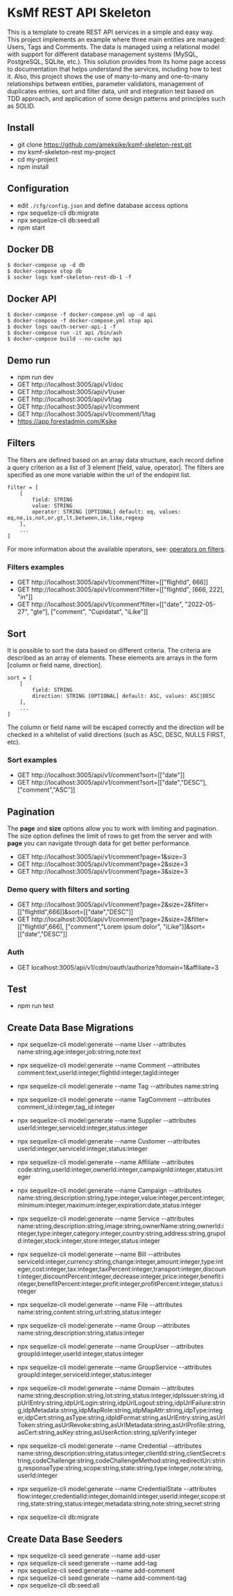# KsMf REST API Skeleton
This is a template to create REST API services in a simple and easy way. This project implements an example where three main entities are managed: Users, Tags and Comments. The data is managed using a relational model with support for different database management systems (MySQL, PostgreSQL, SQLite, etc.). This solution provides from its home page access to documentation that helps understand the services, including how to test it. Also, this project shows the use of many-to-many and one-to-many relationships between entities, parameter validators, management of duplicates entries, sort and filter data, unit and integration test based on TDD approach, and application of some design patterns and principles such as SOLID.

## Install 
- git clone https://github.com/ameksike/ksmf-skeleton-rest.git
- mv ksmf-skeleton-rest my-project
- cd my-project
- npm install

## Configuration 
- edit ```./cfg/config.json``` and define database access options
- npx sequelize-cli db:migrate
- npx sequelize-cli db:seed:all
- npm start

## Docker DB
    $ docker-compose up -d db
    $ docker-compose stop db
    $ socker logs ksmf-skeleton-rest-db-1 -f

## Docker API
    $ docker-compose -f docker-compose.yml up -d api
    $ docker-compose -f docker-compose.yml stop api
    $ docker logs oauth-server-api-1 -f
    $ docker-compose run -it api /bin/ash
    $ docker-compose build --no-cache api

## Demo run
- npm run dev
- GET http://localhost:3005/api/v1/doc
- GET http://localhost:3005/api/v1/user
- GET http://localhost:3005/api/v1/tag
- GET http://localhost:3005/api/v1/comment
- GET http://localhost:3005/api/v1/comment/1/tag
- https://app.forestadmin.com/Ksike

## Filters
The filters are defined based on an array data structure, each record define a query criterion as a list of 3 element [field, value, operator]. The filters are specified as one more variable within the url of the endopint list.
```
filter = [ 
    [
        field: STRING
        value: STRING 
        operator: STRING [OPTIONAL] default: eq, values: eq,ne,is,not,or,gt,lt,between,in,like,regexp 
    ],
    ...
]
```
For more information about the available operators, see: [operators on filters](https://sequelize.org/docs/v6/core-concepts/model-querying-basics/#operators).

### Filters examples
- GET http://localhost:3005/api/v1/comment?filter=[["flightId", 666]]
- GET http://localhost:3005/api/v1/comment?filter=[["flightId", [666, 222], "in"]]
- GET http://localhost:3005/api/v1/comment?filter=[["date", "2022-05-27", "gte"], ["comment", "Cupidatat", "iLike"]]


## Sort
It is possible to sort the data based on different criteria. The criteria are described as an array of elements. These elements are arrays in the form [column or field name, direction].
```
sort = [ 
    [
        field: STRING
        direction: STRING [OPTIONAL] default: ASC, values: ASC|DESC
    ],
    ...
]
```
The column or field name will be escaped correctly and the direction will be checked in a whitelist of valid directions (such as ASC, DESC, NULLS FIRST, etc).

### Sort examples
- GET http://localhost:3005/api/v1/comment?sort=[["date"]]
- GET http://localhost:3005/api/v1/comment?sort=[["date","DESC"], ["comment","ASC"]]


## Pagination 
The **page** and **size** options allow you to work with limiting and pagination. The size option defines the limit of rows to get from the server and with **page** you can navigate through data for get better performance.

- GET http://localhost:3005/api/v1/comment?page=1&size=3
- GET http://localhost:3005/api/v1/comment?page=2&size=3
- GET http://localhost:3005/api/v1/comment?page=3&size=3

### Demo query with filters and sorting
- GET http://localhost:3005/api/v1/comment?page=2&size=2&filter=[["flightId",666]]&sort=[["date","DESC"]]
- GET http://localhost:3005/api/v1/comment?page=2&size=2&filter=[["flightId",666], ["comment","Lorem ipsum dolor", "iLike"]]&sort=[["date","DESC"]]

### Auth
- GET localhost:3005/api/v1/cdm/oauth/authorize?domain=1&affiliate=3

## Test
- npm run test

## Create Data Base Migrations 
- npx sequelize-cli model:generate --name User --attributes name:string,age:integer,job:string,note:text
- npx sequelize-cli model:generate --name Comment --attributes comment:text,userId:integer,flightId:integer,tagId:integer
- npx sequelize-cli model:generate --name Tag --attributes name:string
- npx sequelize-cli model:generate --name TagComment --attributes comment_id:integer,tag_id:integer
- npx sequelize-cli model:generate --name Supplier --attributes userId:integer,serviceId:integer,status:integer 
- npx sequelize-cli model:generate --name Customer --attributes userId:integer,serviceId:integer,status:integer 
- npx sequelize-cli model:generate --name Affiliate --attributes code:string,userId:integer,ownerId:integer,campaignId:integer,status:integer  
- npx sequelize-cli model:generate --name Campaign --attributes name:string,description:string,type:integer,value:integer,percent:integer,minimum:integer,maximum:integer,expiration:date,status:integer  
- npx sequelize-cli model:generate --name Service --attributes name:string,description:string,image:string,ownerName:string,ownerId:integer,type:integer,category:integer,country:string,address:string,grupoId:integer,stock:integer,store:integer,status:integer 
- npx sequelize-cli model:generate --name Bill --attributes serviceId:integer,currency:string,change:integer,amount:integer,type:integer,cost:integer,tax:integer,taxPercent:integer,transport:integer,discount:integer,discountPercent:integer,decrease:integer,price:integer,benefit:integer,benefitPercent:integer,profit:integer,profitPercent:integer,status:integer 
- npx sequelize-cli model:generate --name File --attributes name:string,content:string,url:string,status:integer  
- npx sequelize-cli model:generate --name Group --attributes name:string,description:string,status:integer   
- npx sequelize-cli model:generate --name GroupUser --attributes groupId:integer,userId:integer,status:integer  
- npx sequelize-cli model:generate --name GroupService --attributes groupId:integer,serviceId:integer,status:integer  
- npx sequelize-cli model:generate --name Domain --attributes name:string,description:string,lot:string,status:integer,idpIssuer:string,idpUrlEntry:string,idpUrlLogin:string,idpUrlLogout:string,idpUrlFailure:string,idpMetadata:string,idpMapRole:string,idpMapAttr:string,idpType:integer,idpCert:string,asType:string,idpIdFormat:string,asUrlEntry:string,asUrlToken:string,asUrlRevoke:string,asUrlMetadata:string,asUrlProfile:string,asCert:string,asKey:string,asUserAction:string,spVerify:integer    
- npx sequelize-cli model:generate --name Credential --attributes name:string,description:string,status:integer,clientId:string,clientSecret:string,codeChallenge:string,codeChallengeMethod:string,redirectUri:string,responseType:string,scope:string,state:string,type:integer,note:string,userId:integer
- npx sequelize-cli model:generate --name CredentialState --attributes flow:integer,credentialId:integer,domainId:integer,userId:integer,scope:string,state:string,status:integer,metadata:string,note:string,secret:string

- npx sequelize-cli db:migrate 

## Create Data Base Seeders
- npx sequelize-cli seed:generate --name add-user
- npx sequelize-cli seed:generate --name add-tag
- npx sequelize-cli seed:generate --name add-comment
- npx sequelize-cli seed:generate --name add-comment-tag
- npx sequelize-cli db:seed:all
